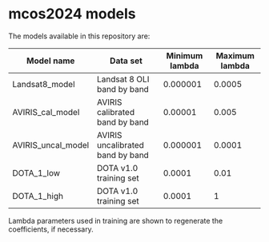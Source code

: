 # mcos2024 models

The models available in this repository are:

| Model name | Data set | Minimum lambda | Maximum lambda |
| --- | --- | --- | --- |
| Landsat8_model | Landsat 8 OLI band by band | 0.000001 | 0.0005 |
| AVIRIS_cal_model | AVIRIS calibrated band by band | 0.00001 | 0.005 |
| AVIRIS_uncal_model | AVIRIS uncalibrated band by band | 0.000001 | 0.0001 |
| DOTA_1_low | DOTA v1.0 training set | 0.0001 | 0.01 |
| DOTA_1_high | DOTA v1.0 training set | 0.0001 | 1 |

Lambda parameters used in training are shown to regenerate the coefficients, if necessary.
